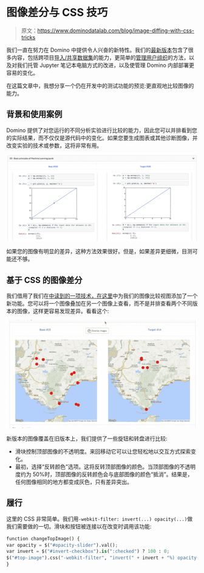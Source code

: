 # 图像差分与 CSS 技巧

> 原文：<https://www.dominodatalab.com/blog/image-diffing-with-css-tricks>

我们一直在努力在 Domino 中提供令人兴奋的新特性。我们的[最新版本](https://support.dominodatalab.com/hc/en-us/articles/204850695-Release-notes)包含了很多内容，包括跨项目[导入/共享数据集](https://support.dominodatalab.com/hc/en-us/articles/205703615)的能力，更简单的[管理用户组织](https://support.dominodatalab.com/hc/en-us/articles/204857715-Organizations)的方法，以及对我们托管 Jupyter 笔记本电脑方式的改进，以及使管理 Domino 内部部署更容易的变化。

在这篇文章中，我想分享一个仍在开发中的测试功能的预览:更直观地比较图像的能力。

## 背景和使用案例

Domino 提供了对您运行的不同分析实验进行比较的能力，因此您可以并排看到您的实际结果，而不仅仅是源代码中的变化。如果您要生成图表或其他诊断图像，并改变实验的技术或参数，这将非常有用。

![Basic principles of machine learning](img/7db6100b67e9ed2ba6bfddef74ae2960.png)

如果您的图像有明显的差异，这种方法效果很好。但是，如果差异更细微，目测可能还不够。

## 基于 CSS 的图像差分

我们借用了我们在[中读到的一项技术，在这里](https://franklinta.com/2014/11/30/image-diffing-using-css/)中为我们的图像比较视图添加了一个新功能。您可以将一个图像叠加在另一个图像上查看，而不是并排查看两个不同版本的图像，这样更容易发现差异。看看这个:

![HubSpot Video](img/abf47cd48fb26e9e3f280685e80fc90e.png)

新版本的图像覆盖在旧版本上，我们提供了一些旋钮和转盘进行比较:

*   滑块控制顶部图像的不透明度。来回移动它可以让您轻松地以交互方式探索变化。
*   最初，选择“反转颜色”选项。这将反转顶部图像的颜色。当顶部图像的不透明度约为 50%时，顶部图像的反转颜色会与底部图像的颜色“抵消”。结果是，任何图像相同的地方都变成灰色，只有差异突出。

## 履行

这里的 CSS 非常简单。我们用`-webkit-filter: invert(...) opacity(...)`做我们需要做的一切。滑块和按钮被连接以在改变时调用该功能:

```py
function changeTopImage() {
var opacity = $("#opacity-slider").val();
var invert = $("#invert-checkbox").is(":checked") ? 100 : 0;
$("#top-image").css("-webkit-filter", "invert(" + invert + "%) opacity(" + opacity + "%)")
}
```